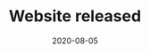 ---
title: Website released
date: 2020-08-05
description: After two months of work it is finally in a publishable state. Please contact me if you notice any issues.
featured_image: /images/handsBw.jpeg
draft: False
---